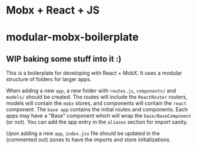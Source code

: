 # Mobx + React + JS
# modular-mobx-boilerplate

## WIP baking some stuff into it :) 

This is a boilerplate for developing with React + MobX. It uses a modular structure of folders for larger apps.

When adding a new `app`, a new folder with `routes.js`, `components/` and `models/` should be created. The routes will include the `ReactRouter` routers, models will contain the `mobx` stores, and components will contain the `react` component. The `base app` contains the initial routes and components. Each apps may have a "Base" component which will wrap the `base/BaseComponent` (or not). You can add the app entry in the `aliases` section for import sanity. 

Upon adding a new `app`, `index.jsx` file should be updated in the (commented out) zones to have the imports and store initializations.
